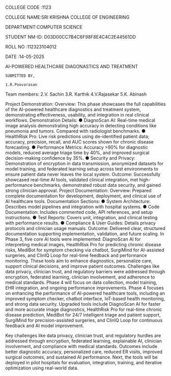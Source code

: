 COLLEGE CODE :1123 

COLLEGE NAME:SRI KRISHNA COLLEGE OF ENGINEERING

DEPARTMENT:COMPUTER SCIENCE 

STUDENT NM-ID: D03D00CC7B4C6F98F8E4C4C2E44561DD

ROLL NO :112323104012

DATE :14-05-2025 

AI-POWERED HEALTHCARE DIAGONASTICS AND TREATMENT 

    SUBMITTED BY, 

    1.R.Poovarasan

Team members:
2.V. Sachin
3.R. Karthik
4.V.Rajasekar
5.K. Abinash

Project Demonstration: Overview: This phase showcases the full capabilities of the AI-powered healthcare diagnostics and treatment system, demonstrating effectiveness, usability, and integration in real clinical workflows. Demonstration Details: ● DiagnoScan AI: Real-time medical image analysis demonstrating high accuracy in detecting conditions like pneumonia and tumors. Compared with radiologist benchmarks. ● HealthRisk Pro: Live risk predictions using de-identified patient data; accuracy, precision, recall, and AUC scores shown for chronic disease forecasting. ● Performance Metrics: Accuracy >90% for diagnostic models, reduced average triage time by 40%, and improved surgical decision-making confidence by 35%. ● Security and Privacy: Demonstration of encryption in data transmission, anonymized datasets for model training, and federated learning setup across test environments to ensure patient data never leaves the local system. Outcome: Successfully showcased real-time AI tools, validated clinical integration, met high-performance benchmarks, demonstrated robust data security, and gained strong clinician approval.
Project Documentation: Overview: Prepared complete documentation for development, deployment, and clinical use of AI healthcare tools. Documentation Sections: ● System Architecture: Describes model pipelines and integration with hospital systems. ● Code Documentation: Includes commented code, API references, and setup instructions. ● Test Reports: Covers unit, integration, and clinical testing with performance results. ● Compliance & User Guides: Details privacy protocols and clinician usage manuals. Outcome: Delivered clear, structured documentation supporting implementation, validation, and future scaling. In Phase 3, five core AI tools were implemented: DiagnoScan AI for interpreting medical images, HealthRisk Pro for predicting chronic disease risks, MediBot for symptom checking via chatbot, SurgiMind for AI-assisted surgeries, and ClinIQ Loop for real-time feedback and performance monitoring. These tools aim to enhance diagnostics, personalize care, support clinical decisions, and improve patient outcomes.
Challenges like data privacy, clinician trust, and regulatory barriers were addressed through encryption, federated learning, clinician involvement, and adherence to medical standards. Phase 4 will focus on data collection, model training, EHR integration, and ongoing performance improvements. Phase 4 focuses on enhancing the performance of AI-powered healthcare tools, including an improved symptom checker, chatbot interface, IoT-based health monitoring, and strong data security. Upgraded tools include DiagnoScan AI for faster and more accurate image diagnostics, HealthRisk Pro for real-time chronic disease prediction, MediBot for 24/7 intelligent triage and patient support, SurgiMind for precision-assisted surgeries, and ClinIQ Loop for continuous feedback and AI model improvement.

Key challenges like data privacy, clinician trust, and regulatory hurdles are addressed through encryption, federated learning, explainable AI, clinician involvement, and compliance with medical standards. Outcomes include better diagnostic accuracy, personalized care, reduced ER visits, improved surgical outcomes, and sustained AI performance. Next, the tools will be deployed in pilot hospitals for evaluation, integration, training, and iterative optimization using real-world data.
